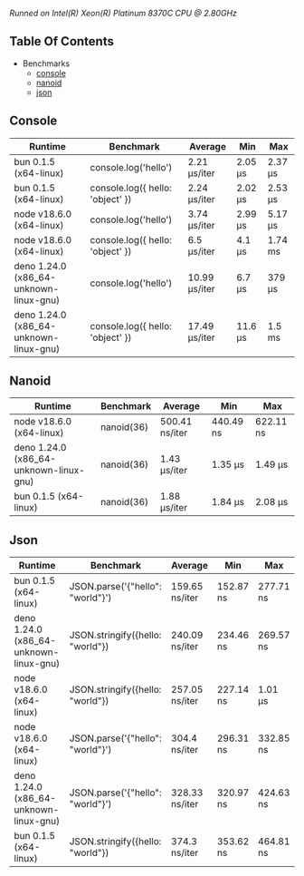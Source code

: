 *Runned on Intel(R) Xeon(R) Platinum 8370C CPU @ 2.80GHz*

## Table Of Contents

- Benchmarks
   - [console](#console)
   - [nanoid](#nanoid)
   - [json](#json)

## Console
| Runtime                                | Benchmark                        | Average       | Min     | Max     |
| -------------------------------------- | -------------------------------- | ------------- | ------- | ------- |
| bun 0.1.5 (x64-linux)                  | console.log('hello')             | 2.21 µs/iter  | 2.05 µs | 2.37 µs |
| bun 0.1.5 (x64-linux)                  | console.log({ hello: 'object' }) | 2.24 µs/iter  | 2.02 µs | 2.53 µs |
| node v18.6.0 (x64-linux)               | console.log('hello')             | 3.74 µs/iter  | 2.99 µs | 5.17 µs |
| node v18.6.0 (x64-linux)               | console.log({ hello: 'object' }) | 6.5 µs/iter   | 4.1 µs  | 1.74 ms |
| deno 1.24.0 (x86_64-unknown-linux-gnu) | console.log('hello')             | 10.99 µs/iter | 6.7 µs  | 379 µs  |
| deno 1.24.0 (x86_64-unknown-linux-gnu) | console.log({ hello: 'object' }) | 17.49 µs/iter | 11.6 µs | 1.5 ms  |

## Nanoid
| Runtime                                | Benchmark  | Average        | Min       | Max       |
| -------------------------------------- | ---------- | -------------- | --------- | --------- |
| node v18.6.0 (x64-linux)               | nanoid(36) | 500.41 ns/iter | 440.49 ns | 622.11 ns |
| deno 1.24.0 (x86_64-unknown-linux-gnu) | nanoid(36) | 1.43 µs/iter   | 1.35 µs   | 1.49 µs   |
| bun 0.1.5 (x64-linux)                  | nanoid(36) | 1.88 µs/iter   | 1.84 µs   | 2.08 µs   |

## Json
| Runtime                                | Benchmark                        | Average        | Min       | Max       |
| -------------------------------------- | -------------------------------- | -------------- | --------- | --------- |
| bun 0.1.5 (x64-linux)                  | JSON.parse('{"hello": "world"}') | 159.65 ns/iter | 152.87 ns | 277.71 ns |
| deno 1.24.0 (x86_64-unknown-linux-gnu) | JSON.stringify({hello: "world"}) | 240.09 ns/iter | 234.46 ns | 269.57 ns |
| node v18.6.0 (x64-linux)               | JSON.stringify({hello: "world"}) | 257.05 ns/iter | 227.14 ns | 1.01 µs   |
| node v18.6.0 (x64-linux)               | JSON.parse('{"hello": "world"}') | 304.4 ns/iter  | 296.31 ns | 332.85 ns |
| deno 1.24.0 (x86_64-unknown-linux-gnu) | JSON.parse('{"hello": "world"}') | 328.33 ns/iter | 320.97 ns | 424.63 ns |
| bun 0.1.5 (x64-linux)                  | JSON.stringify({hello: "world"}) | 374.3 ns/iter  | 353.62 ns | 464.81 ns |

